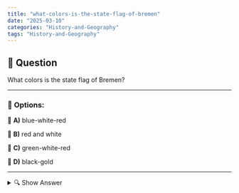 ```yaml
---
title: "what-colors-is-the-state-flag-of-bremen"
date: "2025-03-10"
categories: "History-and-Geography"
tags: "History-and-Geography"
---
```


## 📌 **Question**

What colors is the state flag of Bremen?



---

### 📝 **Options:**

🔘 **A)** blue-white-red

🔘 **B)** red and white

🔘 **C)** green-white-red

🔘 **D)** black-gold

---

<details>
  <summary>🔍 Show Answer</summary>

  <p>
💡  <b>Correct Answer:</b>  b
  </p>
  <p>
    📖<b>Explanation:</b>
    Bremen is one of the 16 federal states of Germany and is known for its important port and maritime tradition. The national flag represents the identity and history of the city. It is hoisted at official events, on public buildings and at regional events. The colors and design of the flag reflect Bremen's cultural heritage and its importance as a trading center. Understanding the flag helps to better classify the symbols and colors that are important to the citizens of Bremen.
  </p>
</details>

